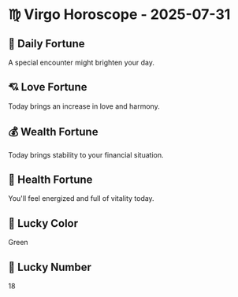 # ♍ Virgo Horoscope - 2025-07-31

## 🎯 Daily Fortune

A special encounter might brighten your day.

## 💘 Love Fortune

Today brings an increase in love and harmony.

## 💰 Wealth Fortune

Today brings stability to your financial situation.

## 🌱 Health Fortune

You'll feel energized and full of vitality today.

## 🎨 Lucky Color

Green

## 🔢 Lucky Number

18
